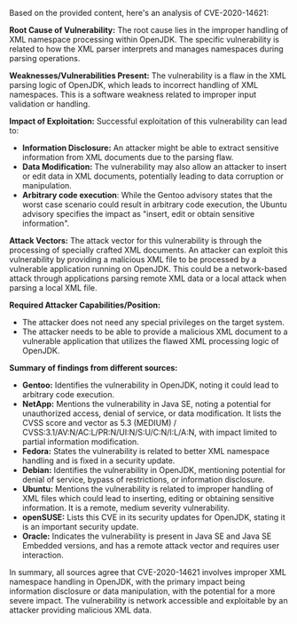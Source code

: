 Based on the provided content, here's an analysis of CVE-2020-14621:

**Root Cause of Vulnerability:**
The root cause lies in the improper handling of XML namespace processing within OpenJDK. The specific vulnerability is related to how the XML parser interprets and manages namespaces during parsing operations.

**Weaknesses/Vulnerabilities Present:**
The vulnerability is a flaw in the XML parsing logic of OpenJDK, which leads to incorrect handling of XML namespaces. This is a software weakness related to improper input validation or handling.

**Impact of Exploitation:**
Successful exploitation of this vulnerability can lead to:
*   **Information Disclosure:** An attacker might be able to extract sensitive information from XML documents due to the parsing flaw.
*   **Data Modification:** The vulnerability may also allow an attacker to insert or edit data in XML documents, potentially leading to data corruption or manipulation.
*  **Arbitrary code execution**: While the Gentoo advisory states that the worst case scenario could result in arbitrary code execution, the Ubuntu advisory specifies the impact as  "insert, edit or obtain sensitive information".

**Attack Vectors:**
The attack vector for this vulnerability is through the processing of specially crafted XML documents. An attacker can exploit this vulnerability by providing a malicious XML file to be processed by a vulnerable application running on OpenJDK. This could be a network-based attack through applications parsing remote XML data or a local attack when parsing a local XML file.

**Required Attacker Capabilities/Position:**
*   The attacker does not need any special privileges on the target system.
*   The attacker needs to be able to provide a malicious XML document to a vulnerable application that utilizes the flawed XML processing logic of OpenJDK.

**Summary of findings from different sources:**

*   **Gentoo:** Identifies the vulnerability in OpenJDK, noting it could lead to arbitrary code execution.
*   **NetApp:** Mentions the vulnerability in Java SE, noting a potential for unauthorized access, denial of service, or data modification. It lists the CVSS score and vector as 5.3 (MEDIUM) / CVSS:3.1/AV:N/AC:L/PR:N/UI:N/S:U/C:N/I:L/A:N, with impact limited to partial information modification.
*   **Fedora:** States the vulnerability is related to better XML namespace handling and is fixed in a security update.
*   **Debian:** Identifies the vulnerability in OpenJDK, mentioning potential for denial of service, bypass of restrictions, or information disclosure.
*   **Ubuntu:** Mentions the vulnerability is related to improper handling of XML files which could lead to inserting, editing or obtaining sensitive information. It is a remote, medium severity vulnerability.
*   **openSUSE:** Lists this CVE in its security updates for OpenJDK, stating it is an important security update.
*   **Oracle:** Indicates the vulnerability is present in Java SE and Java SE Embedded versions, and has a remote attack vector and requires user interaction.

In summary, all sources agree that CVE-2020-14621 involves improper XML namespace handling in OpenJDK, with the primary impact being information disclosure or data manipulation, with the potential for a more severe impact. The vulnerability is network accessible and exploitable by an attacker providing malicious XML data.